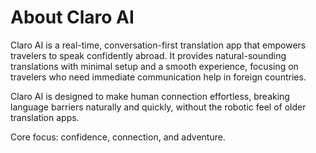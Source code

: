 # About Claro AI

Claro AI is a real-time, conversation-first translation app that empowers travelers to speak confidently abroad. It provides natural-sounding translations with minimal setup and a smooth experience, focusing on travelers who need immediate communication help in foreign countries.

Claro AI is designed to make human connection effortless, breaking language barriers naturally and quickly, without the robotic feel of older translation apps.

Core focus: confidence, connection, and adventure.
